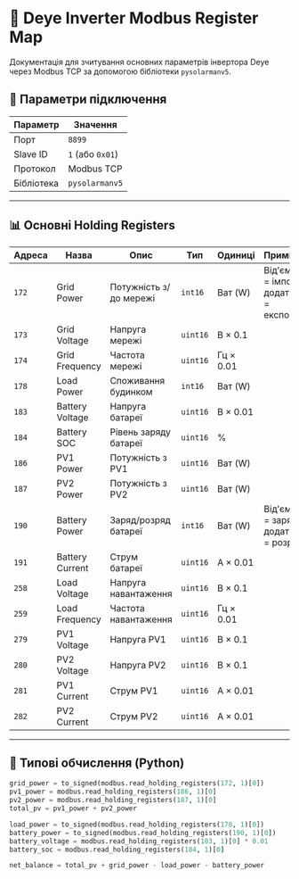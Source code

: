 # 📘 Deye Inverter Modbus Register Map

Документація для зчитування основних параметрів інвертора Deye через Modbus TCP за допомогою бібліотеки `pysolarmanv5`.

## 🔧 Параметри підключення

| Параметр     | Значення         |
|--------------|------------------|
| Порт         | `8899`           |
| Slave ID     | `1` (або `0x01`) |
| Протокол     | Modbus TCP       |
| Бібліотека   | `pysolarmanv5`   |

---

## 📊 Основні Holding Registers

| Адреса | Назва                   | Опис                                         | Тип       | Одиниці           | Примітки                               |
|--------|-------------------------|----------------------------------------------|-----------|--------------------|----------------------------------------|
| `172`  | Grid Power              | Потужність з/до мережі                       | `int16`   | Ват (W)            | Від'ємне = імпорт, додатнє = експорт   |
| `173`  | Grid Voltage            | Напруга мережі                               | `uint16`  | В × 0.1            |                                        |
| `174`  | Grid Frequency          | Частота мережі                               | `uint16`  | Гц × 0.01          |                                        |
| `178`  | Load Power              | Споживання будинком                          | `int16`   | Ват (W)            |                                        |
| `183`  | Battery Voltage         | Напруга батареї                              | `uint16`  | В × 0.01           |                                        |
| `184`  | Battery SOC             | Рівень заряду батареї                        | `uint16`  | %                  |                                        |
| `186`  | PV1 Power               | Потужність з PV1                             | `uint16`  | Ват (W)            |                                        |
| `187`  | PV2 Power               | Потужність з PV2                             | `uint16`  | Ват (W)            |                                        |
| `190`  | Battery Power           | Заряд/розряд батареї                         | `int16`   | Ват (W)            | Від'ємне = заряд, додатнє = розряд     |
| `191`  | Battery Current         | Струм батареї                                | `uint16`  | А × 0.01           |                                        |
| `258`  | Load Voltage            | Напруга навантаження                         | `uint16`  | В × 0.1            |                                        |
| `259`  | Load Frequency          | Частота навантаження                         | `uint16`  | Гц × 0.01          |                                        |
| `279`  | PV1 Voltage             | Напруга PV1                                  | `uint16`  | В × 0.1            |                                        |
| `280`  | PV2 Voltage             | Напруга PV2                                  | `uint16`  | В × 0.1            |                                        |
| `281`  | PV1 Current             | Струм PV1                                    | `uint16`  | А × 0.01           |                                        |
| `282`  | PV2 Current             | Струм PV2                                    | `uint16`  | А × 0.01           |                                        |

---

## 🔁 Типові обчислення (Python)

```python
grid_power = to_signed(modbus.read_holding_registers(172, 1)[0])
pv1_power = modbus.read_holding_registers(186, 1)[0]
pv2_power = modbus.read_holding_registers(187, 1)[0]
total_pv = pv1_power + pv2_power

load_power = to_signed(modbus.read_holding_registers(178, 1)[0])
battery_power = to_signed(modbus.read_holding_registers(190, 1)[0])
battery_voltage = modbus.read_holding_registers(183, 1)[0] * 0.01
battery_soc = modbus.read_holding_registers(184, 1)[0]

net_balance = total_pv + grid_power - load_power - battery_power
